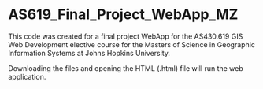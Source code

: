 # AS619_Final_Project_WebApp_MZ
This code was created for a final project WebApp for the AS430.619 GIS Web Development elective course for the Masters of Science in Geographic Information Systems at Johns Hopkins University.

Downloading the files and opening the HTML (.html) file will run the web application.
